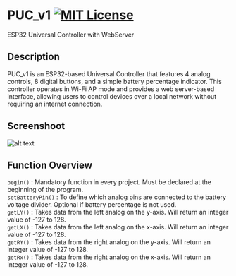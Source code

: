 # PUC_v1 [![MIT License](https://img.shields.io/badge/License-MIT-green.svg)](https://choosealicense.com/licenses/mit/)
ESP32 Universal Controller with WebServer

## Description
PUC_v1 is an ESP32-based Universal Controller that features 4 analog controls, 8 digital buttons, and a simple battery percentage indicator. This controller operates in Wi-Fi AP mode and provides a web server-based interface, allowing users to control devices over a local network without requiring an internet connection.

## Screenshoot
![alt text](https://github.com/PrasZ24/PUC_v1/blob/main/Screenshoot/image.png?raw=true)

## Function Overview
`begin()` : Mandatory function in every project. Must be declared at the beginning of the program.<br/>
`setBatteryPin()` : To define which analog pins are connected to the battery voltage divider. Optional if battery percentage is not used.<br/>
`getLY()` : Takes data from the left analog on the y-axis. Will return an integer value of -127 to 128.<br/>
`getLX()` : Takes data from the left analog on the x-axis. Will return an integer value of -127 to 128.<br/>
`getRY()` : Takes data from the right analog on the y-axis. Will return an integer value of -127 to 128.<br/>
`getRx()` : Takes data from the right analog on the x-axis. Will return an integer value of -127 to 128.<br/>


